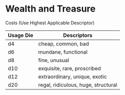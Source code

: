 # Wealth and Treasure

Costs (Use Highest Applicable Descriptor)

| Usage Die | Descriptors |
| --- | --- |
| d4 | cheap, common, bad | 
| d6 | mundane, functional | 
| d8 | fine, unusual | 
| d10 | exquisite, rare, proscribed | 
| d12 | extraordinary, unique, exotic | 
| d20 | regal, ridiculous, huge, structural | 